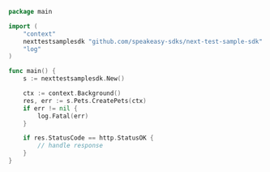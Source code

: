 <!-- Start SDK Example Usage -->


```go
package main

import (
	"context"
	nexttestsamplesdk "github.com/speakeasy-sdks/next-test-sample-sdk"
	"log"
)

func main() {
	s := nexttestsamplesdk.New()

	ctx := context.Background()
	res, err := s.Pets.CreatePets(ctx)
	if err != nil {
		log.Fatal(err)
	}

	if res.StatusCode == http.StatusOK {
		// handle response
	}
}

```
<!-- End SDK Example Usage -->